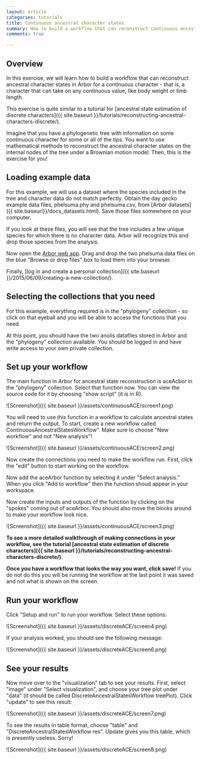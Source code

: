 ```yaml
---
layout: article
categories: tutorials
title: Continuous ancestral character states
summary: How to build a workflow that can reconstruct continuous ancestral character states on nodes in your tree using Arbor
comments: true

---
```


## Overview

In this exercise, we will learn how to build a workflow that can reconstruct ancestral character states in Arbor for a continuous character - that is, a character that can take on any continuous value, like body weight or limb length.

This exercise is quite similar to a tutorial for [ancestral state estimation of discrete characters]({{ site.baseurl }}/tutorials/reconstructing-ancestral-characters-discrete/).

Imagine that you have a phylogenetic tree with information on some continuous character for some or all of the tips. You want to use mathematical methods to reconstruct the ancestral character states on the internal nodes of the tree under a Brownian motion model. Then, this is the exercise for you!

## Loading example data

For this example, we will use a dataset where the species included in the tree and character data do not match perfectly. Obtain the day gecko example data files, phelsuma.phy and phelsuma.csv, from [Arbor datasets]({{ site.baseurl}}/docs_datasets.html). Save those files somewhere on your computer.

If you look at these files, you will see that the tree includes a few unique species for which there is no character data. Arbor will recognize this and drop those species from the analysis.

Now open the [Arbor web app](https://arbor.kitware.com). Drag and drop the two phelsuma data files on the blue "Browse or drop files" box to load them into your browser.

Finally, [log in and create a personal collection]({{ site.baseurl }}/2015/06/09/creating-a-new-collection/).

## Selecting the collections that you need

For this example, everything required is in the "phylogeny" collection - so click on that eyeball and you will be able to access the functions that you need.

At this point, you should have the two anolis datafiles stored in Arbor and the "phylogeny" collection available. You should be logged in and have write access to your own private collection.

## Set up your workflow

The main function in Arbor for ancestral state reconstruction is aceAcbor in the "phylogeny" collection. Select that function now. You can view the source code for it by choosing "show script" (it is in R).

![Screenshot]({{ site.baseurl }}/assets/continuousACE/screen1.png)

You will need to use this function in a workflow to calculate ancestral states and return the output. To start, create a new workflow called ContinuousAncestralStatesWorkflow". Make sure to choose "New workflow" and not "New analysis"!

![Screenshot]({{ site.baseurl }}/assets/continuousACE/screen2.png)

Now create the connections you need to make the workflow run. First, click the "edit" button to start working on the workflow.

Now add the aceArbor function by selecting it under "Select analysis." When you click "Add to workflow" then the function shoud appear in your workspace.

Now create the inputs and outputs of the function by clicking on the "spokes" coming out of aceArbor. You should also move the blocks around to make your workflow look nice.

![Screenshot]({{ site.baseurl }}/assets/continuousACE/screen3.png)

**To see a more detailed walkthrough of making connections in your workflow, see the tutorial [ancestral state estimation of discrete characters]({{ site.baseurl }}/tutorials/reconstructing-ancestral-characters-discrete/).**

**Once you have a workflow that looks the way you want, click save!** If you do not do this you will be running the workflow at the last point it was saved and not what is shown on the screen.

## Run your workflow

Click "Setup and run" to run your workflow. Select these options:

![Screenshot]({{ site.baseurl }}/assets/discreteACE/screen4.png)

If your analysis worked, you should see the following message:

![Screenshot]({{ site.baseurl }}/assets/discreteACE/screen6.png)


## See your results

Now move over to the "visualization" tab to see your results. First, select "image" under "Select visualization", and choose your tree plot under "data" (it should be called DiscreteAncestralStatesWorkflow treePlot). Click "update" to see this result:

![Screenshot]({{ site.baseurl }}/assets/discreteACE/screen7.png)

To see the results in table format, choose "table" and "DiscreteAncestralStatesWorkflow res". Update gives you this table, which is presently useless. Sorry!

![Screenshot]({{ site.baseurl }}/assets/discreteACE/screen8.png)
